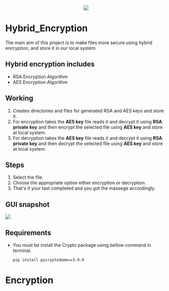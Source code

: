 <p align = "center">
<img src = "images/Hybrid Encryption.png">
</p>

# Hybrid_Encryption
The main aim of this project is to make files more secure using hybrid encryption,
and store it in our local system.
## Hybrid encryption includes
* RSA Encryption Algorithm
* AES Encryption Algorithm
## Working
1. Creates directories and files for generated RSA and AES keys and store it.
2. For encryption takes the **AES key** file reads it and decrypt it using **RSA private key** and then encrypt the selected file using **AES key** and store at local system.
3. For decryption takes the **AES key** file reads it and decrypt it using **RSA private key** and then decrypt the selected file using **AES key** and store at local system.
## Steps 
1. Select the file. 
2. Choose the appropriate option either encryption or decryption.
3. That's it your tast completed and you got the massege accordingly.

## GUI snapshot
<p align = "left">
<img src = "images/GUI Screenshot_1.jpg">
</p>

## Requirements 
* You must be install the Crypto package using bellow command in terminal.

    `pip install pycryptodome==3.9.9`
# Encryption
